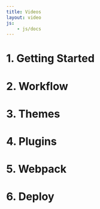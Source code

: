 ```yaml
---
title: Videos
layout: video
js:
	- js/docs
---
```


# 1. Getting Started

# 2. Workflow

# 3. Themes

# 4. Plugins

# 5. Webpack

# 6. Deploy